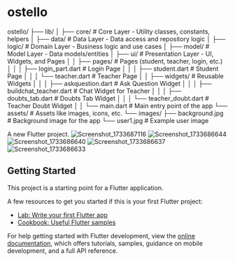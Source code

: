 # ostello
ostello/
├── lib/
│   ├── core/                      # Core Layer - Utility classes, constants, helpers
│   ├── data/                      # Data Layer - Data access and repository logic
│   ├── logic/                     # Domain Layer - Business logic and use cases
│   ├── model/                     # Model Layer - Data models/entities
│   ├── ui/                        # Presentation Layer - UI, Widgets, and Pages
│   │   ├── pages/                 # Pages (student, teacher, login, etc.)
│   │   │   ├── login_part.dart    # Login Page
│   │   │   ├── student.dart       # Student Page
│   │   │   └── teacher.dart       # Teacher Page
│   │   ├── widgets/               # Reusable Widgets
│   │   │   ├── askquestion.dart  # Ask Question Widget
│   │   │   ├── buildchat_teacher.dart # Chat Widget for Teacher
│   │   │   ├── doubts_tab.dart   # Doubts Tab Widget
│   │   │   └── teacher_doubt.dart # Teacher Doubt Widget
│   │   └── main.dart              # Main entry point of the app
└── assets/                        # Assets like images, icons, etc.
    └── images/
        ├── background.jpg         # Background image for the app
        └── user1.jpg              # Example user image

A new Flutter project.
![Screenshot_1733687116](https://github.com/user-attachments/assets/56e3285a-cf1a-4664-a193-759ff6380678)
![Screenshot_1733686644](https://github.com/user-attachments/assets/03b82358-5388-47cd-ad10-ec3a59d654f9)
![Screenshot_1733686640](https://github.com/user-attachments/assets/c0f628c4-49ef-4514-90df-1cdbfb7f2e71)
![Screenshot_1733686637](https://github.com/user-attachments/assets/45238cf4-4670-45f0-9095-bf9f3b7c98e0)
![Screenshot_1733686633](https://github.com/user-attachments/assets/6d73ad7c-7fbf-4175-a11b-7eebab7e76c4)

## Getting Started

This project is a starting point for a Flutter application.

A few resources to get you started if this is your first Flutter project:

- [Lab: Write your first Flutter app](https://docs.flutter.dev/get-started/codelab)
- [Cookbook: Useful Flutter samples](https://docs.flutter.dev/cookbook)

For help getting started with Flutter development, view the
[online documentation](https://docs.flutter.dev/), which offers tutorials,
samples, guidance on mobile development, and a full API reference.
